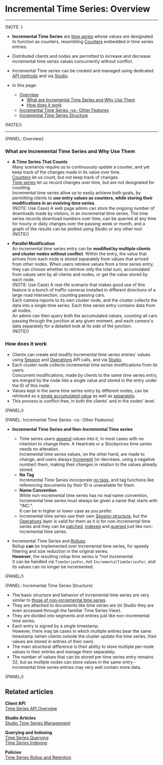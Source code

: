 ﻿# Incremental Time Series: Overview

---

{NOTE: }

* **Incremental Time Series** are [time series](../../../document-extensions/timeseries/overview) 
  whose values are designated to function as counters, resembling [Counters](../../../document-extensions/counters/overview) 
  embedded in time series entries.  
  
* Distributed clients and nodes are permitted to increase and decrease incremental 
  time series values concurrently without conflict.  

* Incremental Time series can be created and managed using dedicated [API methods](../../../document-extensions/timeseries/incremental-time-series/client-api/session/overview) 
  and via [Studio](../../../studio/database/document-extensions/time-series#incremental-time-series).  

* In this page:  
  * [Overview](../../../document-extensions/timeseries/incremental-time-series/overview#overview)  
     * [What are Incremental Time Series and Why Use Them](../../../document-extensions/timeseries/incremental-time-series/overview#what-are-incremental-time-series-and-why-use-them)  
     * [How does it work](../../../document-extensions/timeseries/incremental-time-series/overview#how-does-it-work)  
  * [Incremental Time Series -vs- Other Features](../../..//document-extensions/timeseries/incremental-time-series/overview#incremental-time-series--vs--other-features)  
  * [Incremental Time Series Structure](../../../document-extensions/timeseries/incremental-time-series/overview#incremental-time-series-structure)  

  

{NOTE/}

---

{PANEL: Overview}

### What are Incremental Time Series and Why Use Them

* **A Time Series That Counts**  
  Many scenarios require us to continuously update a counter, and yet keep track of 
  the changes made in its value over time.  
  [Counters](../../../document-extensions/counters/overview) let us count, but not keep track of changes.  
  [Time series](../../../document-extensions/timeseries/overview) let us record changes over time, 
  but are not designated for counting.  
  Incremental time series allow us to easily achieve both goals, by permitting clients 
  to **use entry values as counters, while storing their modifications in an evolving time series**.  
   {NOTE: Use Case}
   A web page admin can store the ongoing number of downloads made by visitors, in an 
   incremental time series. The time series records download numbers over time, can 
   be queried at any time for hourly or daily changes over the passing week or month, 
   and a graph of the results can be plotted using Studio or any other tool.  
   {NOTE/}

* **Parallel Modification**  
  An incremental time series entry can be **modified by multiple clients and cluster nodes without 
  conflict**. Within the entry, the value that arrives from each node is stored separately from values 
  that arrived from other nodes. When users retrieve values from a time series entry, they can choose 
  whether to retrieve only the total sum, accumulated from values sent by all clients and nodes, 
  or get the value stored by each node.  
   {NOTE: Use Case}
   A real-life scenario that makes good use of this feature is a bunch of traffic cameras 
   installed in different directions of a large road intersection, counting passing cars.  
   Each camera reports to its own cluster node, and the cluster collects the data into 
   a single time series. Each time series entry contains data from all nodes.  
   An admin can then query both the accumulated values, counting all cars passing through 
   the junction at any given moment, and each camera's data separately for a detailed look 
   at its side of the junction.  
   {NOTE/}

### How does it work

* Clients can create and modify incremental time series entries' values 
  using [Session](../../../document-extensions/timeseries/incremental-time-series/client-api/session/overview) 
  and [Operations](../../../document-extensions/timeseries/incremental-time-series/client-api/operations/get) 
  API calls, and via [Studio](../../../studio/database/document-extensions/time-series#incremental-time-series).  
* Each cluster node collects incremental time series modifications from its users.  
  Concurrent modifications, made by clients to the same time series entry, are merged 
  by the node into a single value and stored in the entry under the ID of this node.  
* Values kept in the same time series entry by different nodes, can be 
  retrieved as a [single accumulated value](../../../document-extensions/timeseries/incremental-time-series/client-api/session/get) 
  as well as [separately](../../../document-extensions/timeseries/incremental-time-series/client-api/operations/get).  
* This process is conflict-free, in both the clients' and in the nodes' level.  

{PANEL/}

{PANEL: Incremental Time Series -vs- Other Features}

* **Incremental Time Series and Non-Incremental Time series**  
   * Time series users [append](../../../document-extensions/timeseries/client-api/session/append) 
     values into it, in most cases with no intention to change them. A Heartrate 
     or a Stockprices time series needs no alteration.  
     Incremental time series values, on the other hand, are made to change, and users 
     always [Increment](../../../document-extensions/timeseries/incremental-time-series/client-api/session/increment) 
     (or decrease, using a nagative number) them, making their changes in relation to 
     the values already stored. 
   * **No Tag**  
     Incremental Time Series incorporate [no tags](../../../document-extensions/timeseries/incremental-time-series/overview#incremental-time-series--vs--other-features), and tag functions 
     like referencing documents by their ID is unavailable for them.  
   * **Name Convention**  
     While non-incremental time series has no real name convention, Incremental 
     time series must always be given a name that starts with "INC:".  
     It can be in higher or lower case as you prefer.  
   * Incremental time series use their own [Session structure](../../../document-extensions/timeseries/incremental-time-series/client-api/session/overview#methods), 
     but the [Operations](../../../document-extensions/timeseries/client-api/overview#available-time-series-store-operationsdocument-extensions/timeseries/client-api/overview#available-time-series-store-operations) 
     layer is valid for them as it is for non-incremental time series 
     and they can be [patched](../../../document-extensions/timeseries/client-api/operations/patch), 
     [indexed](../../../document-extensions/timeseries/indexing) and 
     [queried](../../../document-extensions/timeseries/querying/overview-and-syntax) 
     just like non-incremental time series.  

* Incremental Time Series and [Rollups](../../../document-extensions/timeseries/rollup-and-retention)  
  Rollup **can** be implemented over incremental time series, for 
  speedy filtering and size reduction in the original series.  
  **However**, the resulting rollup time series is **not* incremental.  
  It can be handled via `TimeSeriesFor`, not `IncrementalTimeSeriesFor`, 
  and its values can no longer be incremented.  

{PANEL/}

{PANEL: Incremental Time Series Structure}

* The basic structure and behavior of incremental time series are very similar 
  to [those of non-incremental time series](../../../document-extensions/timeseries/overview#time-series-data).  
* They are attached to documents like time series are (in Studio they are even accessed 
  through the familiar Time Series View).  
* They are divided into segments and entries just like non-incremental time series.  
* Each entry is signed by a single timestamp.  
  However, there may be cases in which multiple entries bear the same timestamp 
  (when clients outside the cluster update the time series, their values are stored 
  in entries of their own).  
* The main structural difference is their ability to store multiple per-node values 
  in their entries and manage them separately.  
* The number of values that can be stored per time series entry remains 32, but 
  as multiple nodes can store values in the same entry - incremental time series 
  entries may very well contain more data.  

{PANEL/}

## Related articles

**Client API**  
[Time Series API Overview](../../../document-extensions/timeseries/client-api/overview)  

**Studio Articles**  
[Studio Time Series Management](../../../studio/database/document-extensions/time-series)  

**Querying and Indexing**  
[Time Series Querying](../../../document-extensions/timeseries/querying/overview-and-syntax)  
[Time Series Indexing](../../../document-extensions/timeseries/indexing)  

**Policies**  
[Time Series Rollup and Retention](../../../document-extensions/timeseries/rollup-and-retention)  


